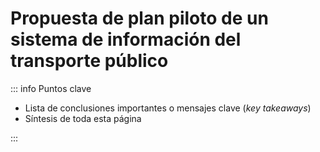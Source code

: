 # Propuesta de plan piloto de un sistema de información del transporte público

::: info Puntos clave

- Lista de conclusiones importantes o mensajes clave (_key takeaways_)
- Síntesis de toda esta página

:::
